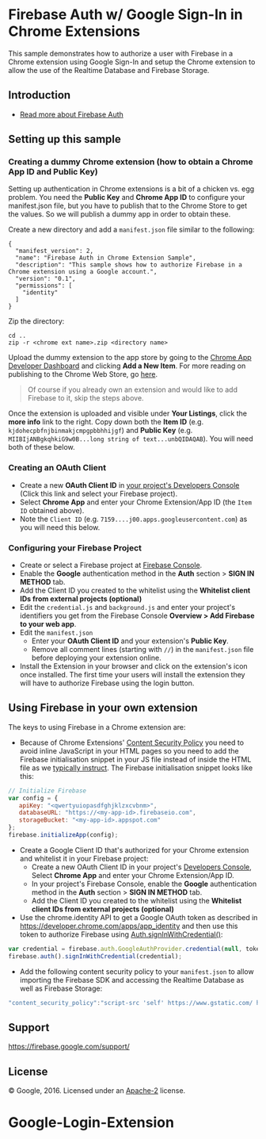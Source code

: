 Firebase Auth w/ Google Sign-In in Chrome Extensions
====================================================

This sample demonstrates how to authorize a user with Firebase in a Chrome extension using Google Sign-In and setup the Chrome extension to allow the use of the Realtime Database and Firebase Storage.

Introduction
------------

- [Read more about Firebase Auth](https://firebase.google.com/docs/auth/)

Setting up this sample
---------------

### Creating a dummy Chrome extension (how to obtain a Chrome App ID and Public Key)

Setting up authentication in Chrome extensions is a bit of a chicken vs. egg problem. You need the **Public Key** and **Chrome App ID** to configure your manifest.json file, but you have to publish that to the Chrome Store to get the values. So we will publish a dummy app in order to obtain these.

Create a new directory and add a `manifest.json` file similar to the following:

    {
      "manifest_version": 2,
      "name": "Firebase Auth in Chrome Extension Sample",
      "description": "This sample shows how to authorize Firebase in a Chrome extension using a Google account.",
      "version": "0.1",
      "permissions": [
        "identity"
      ]
    }

Zip the directory:

    cd ..
    zip -r <chrome ext name>.zip <directory name>

Upload the dummy extension to the app store by going to the [Chrome App Developer Dashboard](https://chrome.google.com/webstore/developer/dashboard) and clicking **Add a New Item**. For more reading on publishing to the Chrome Web Store, go [here](https://developer.chrome.com/webstore/publish).

> Of course if you already own an extension and would like to add Firebase to it, skip the steps above.

Once the extension is uploaded and visible under **Your Listings**, click the **more info** link to the right. Copy down both the **Item ID** (e.g. `kjdohecpbfnjbinmakjcmpgpbbhhijgf`) and **Public Key** (e.g. `MIIBIjANBgkqhkiG9w0B...long string of text...unbQIDAQAB`). You will need both of these below.

### Creating an OAuth Client

- Create a new **OAuth Client ID** in [your project's Developers Console](https://console.developers.google.com/apis/credentials/oauthclient?project=_) (Click this link and select your Firebase project).
- Select **Chrome App** and enter your Chrome Extension/App ID (the `Item ID` obtained above).
- Note the `Client ID` (e.g. `7159....j00.apps.googleusercontent.com`) as you will need this below.

### Configuring your Firebase Project

- Create or select a Firebase project at [Firebase Console](https://console.firebase.google.com).
- Enable the **Google** authentication method in the **Auth** section > **SIGN IN METHOD** tab.
- Add the Client ID you created to the whitelist using the **Whitelist client IDs from external projects (optional)**
- Edit the `credential.js` and `background.js` and enter your project's identifiers you get from the Firebase Console **Overview > Add Firebase to your web app**.
- Edit the `manifest.json`
   - Enter your **OAuth Client ID** and your extension's **Public Key**.
   - Remove all comment lines (starting with `//`) in the `manifest.json` file before deploying your extension online.
- Install the Extension in your browser and click on the extension's icon once installed. The first time your users will install the extension they will have to authorize Firebase using the login button.


Using Firebase in your own extension
------------------------------------

The keys to using Firebase in a Chrome extension are:
 - Because of Chrome Extensions' [Content Security Policy](https://developer.chrome.com/extensions/contentSecurityPolicy) you need to avoid inline JavaScript in your HTML pages so you need to add the Firebase initialisation snippet in your JS file instead of inside the HTML file as we [typically instruct](https://firebase.google.com/docs/web/setup). The Firebase initialisation snippet looks like this:

 ```javascript
 // Initialize Firebase
 var config = {
    apiKey: "<qwertyuiopasdfghjklzxcvbnm>",
    databaseURL: "https://<my-app-id>.firebaseio.com",
    storageBucket: "<my-app-id>.appspot.com"
 };
 firebase.initializeApp(config);
 ```

 - Create a Google Client ID that's authorized for your Chrome extension and whitelist it in your Firebase project:
   - Create a new OAuth Client ID in your project's [Developers Console](https://console.developers.google.com/apis/credentials/oauthclient?project=_), Select **Chrome App** and enter your Chrome Extension/App ID.
   - In your project's Firebase Console, enable the **Google** authentication method in the **Auth** section > **SIGN IN METHOD** tab.
   - Add the Client ID you created to the whitelist using the **Whitelist client IDs from external projects (optional)**
 - Use the chrome.identity API to get a Google OAuth token as described in https://developer.chrome.com/apps/app_identity and then use this token to authorize Firebase using [Auth.signInWithCredential()](https://firebase.google.com/docs/reference/js/firebase.auth.Auth#signInWithCredential):

 ```javascript
 var credential = firebase.auth.GoogleAuthProvider.credential(null, token);
 firebase.auth().signInWithCredential(credential);
 ```

 - Add the following content security policy to your `manifest.json` to allow importing the Firebase SDK and accessing the Realtime Database as well as Firebase Storage:

 ```javascript
 "content_security_policy":"script-src 'self' https://www.gstatic.com/ https://*.firebaseio.com https://www.googleapis.com; object-src 'self'"
 ```


Support
-------

https://firebase.google.com/support/

License
-------

© Google, 2016. Licensed under an [Apache-2](../../LICENSE) license.
# Google-Login-Extension
